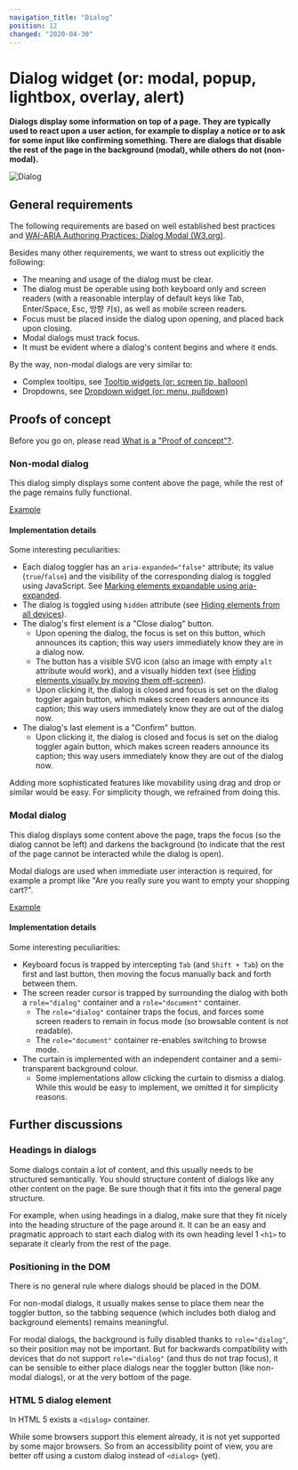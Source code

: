 ```yaml
---
navigation_title: "Dialog"
position: 12
changed: "2020-04-30"
---
```


# Dialog widget (or: modal, popup, lightbox, overlay, alert)

**Dialogs display some information on top of a page. They are typically used to react upon a user action, for example to display a notice or to ask for some input like confirming something. There are dialogs that disable the rest of the page in the background (modal), while others do not (non-modal).**

![Dialog](_media/dialog.png)

## General requirements

The following requirements are based on well established best practices and [WAI-ARIA Authoring Practices: Dialog Modal (W3.org)](https://www.w3.org/TR/wai-aria-practices/#dialog_modal).

Besides many other requirements, we want to stress out explicitly the following:

- The meaning and usage of the dialog must be clear.
- The dialog must be operable using both keyboard only and screen readers (with a reasonable interplay of default keys like Tab, Enter/Space, Esc, 방향 키s), as well as mobile screen readers.
- Focus must be placed inside the dialog upon opening, and placed back upon closing.
- Modal dialogs must track focus.
- It must be evident where a dialog's content begins and where it ends.

By the way, non-modal dialogs are very similar to:

- Complex tooltips, see [Tooltip widgets (or: screen tip, balloon)](/examples/widgets/tooltips)
- Dropdowns, see [Dropdown widget (or: menu, pulldown)](/examples/widgets/dropdown)

## Proofs of concept

Before you go on, please read [What is a "Proof of concept"?](/examples/widgets/proof-of-concept).

### Non-modal dialog

This dialog simply displays some content above the page, while the rest of the page remains fully functional.

[Example](_examples/non-modal-dialog)

#### Implementation details

Some interesting peculiarities:

- Each dialog toggler has an `aria-expanded="false"` attribute; its value (`true`/`false`) and the visibility of the corresponding dialog is toggled using JavaScript. See [Marking elements expandable using aria-expanded](/examples/sensible-aria-usage/expanded).
- The dialog is toggled using `hidden` attribute (see [Hiding elements from all devices](/examples/hiding-elements/from-all-devices)).
- The dialog's first element is a "Close dialog" button.
    - Upon opening the dialog, the focus is set on this button, which announces its caption; this way users immediately know they are in a dialog now.
    - The button has a visible SVG icon (also an image with empty `alt` attribute would work), and a visually hidden text (see [Hiding elements visually by moving them off-screen](/examples/hiding-elements/visually)).
    - Upon clicking it, the dialog is closed and focus is set on the dialog toggler again button, which makes screen readers announce its caption; this way users immediately know they are out of the dialog now.
- The dialog's last element is a "Confirm" button.
    - Upon clicking it, the dialog is closed and focus is set on the dialog toggler again button, which makes screen readers announce its caption; this way users immediately know they are out of the dialog now.

Adding more sophisticated features like movability using drag and drop or similar would be easy. For simplicity though, we refrained from doing this.

### Modal dialog

This dialog displays some content above the page, traps the focus (so the dialog cannot be left) and darkens the background (to indicate that the rest of the page cannot be interacted while the dialog is open).

Modal dialogs are used when immediate user interaction is required, for example a prompt like "Are you really sure you want to empty your shopping cart?".

[Example](_examples/modal-dialog)

#### Implementation details

Some interesting peculiarities:

- Keyboard focus is trapped by intercepting `Tab` (and `Shift + Tab`) on the first and last button, then moving the focus manually back and forth between them.
- The screen reader cursor is trapped by surrounding the dialog with both a `role="dialog"` container and a `role="document"` container.
    - The `role="dialog"` container traps the focus, and forces some screen readers to remain in focus mode (so browsable content is not readable).
    - The `role="document"` container re-enables switching to browse mode.
- The curtain is implemented with an independent container and a semi-transparent background colour.
    - Some implementations allow clicking the curtain to dismiss a dialog. While this would be easy to implement, we omitted it for simplicity reasons.

## Further discussions

### Headings in dialogs

Some dialogs contain a lot of content, and this usually needs to be structured semantically. You should structure content of dialogs like any other content on the page. Be sure though that it fits into the general page structure.

For example, when using headings in a dialog, make sure that they fit nicely into the heading structure of the page around it. It can be an easy and pragmatic approach to start each dialog with its own heading level 1 `<h1>` to separate it clearly from the rest of the page.

### Positioning in the DOM

There is no general rule where dialogs should be placed in the DOM.

For non-modal dialogs, it usually makes sense to place them near the toggler button, so the tabbing sequence (which includes both dialog and background elements) remains meaningful.

For modal dialogs, the background is fully disabled thanks to `role="dialog"`, so their position may not be important. But for backwards compatibility with devices that do not support `role="dialog"` (and thus do not trap focus), it can be sensible to either place dialogs near the toggler button (like non-modal dialogs), or at the very bottom of the page.

### HTML 5 dialog element

In HTML 5 exists a `<dialog>` container.

While some browsers support this element already, it is not yet supported by some major browsers. So from an accessibility point of view, you are better off using a custom dialog instead of `<dialog>` (yet).

